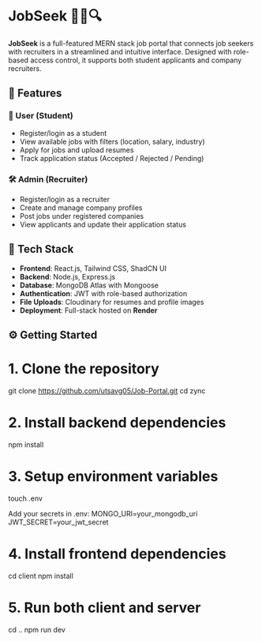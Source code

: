 # JobSeek 🧑‍💼🔍

**JobSeek** is a full-featured MERN stack job portal that connects job seekers with recruiters in a streamlined and intuitive interface. Designed with role-based access control, it supports both student applicants and company recruiters.

## 🚀 Features

### 👤 User (Student)
- Register/login as a student
- View available jobs with filters (location, salary, industry)
- Apply for jobs and upload resumes
- Track application status (Accepted / Rejected / Pending)

### 🛠️ Admin (Recruiter)
- Register/login as a recruiter
- Create and manage company profiles
- Post jobs under registered companies
- View applicants and update their application status

## 🔧 Tech Stack

- **Frontend**: React.js, Tailwind CSS, ShadCN UI
- **Backend**: Node.js, Express.js
- **Database**: MongoDB Atlas with Mongoose
- **Authentication**: JWT with role-based authorization
- **File Uploads**: Cloudinary for resumes and profile images
- **Deployment**: Full-stack hosted on **Render**

## ⚙️ Getting Started

# 1. Clone the repository
git clone https://github.com/utsavg05/Job-Portal.git
cd zync

# 2. Install backend dependencies
npm install

# 3. Setup environment variables
touch .env

Add your secrets in .env:
MONGO_URI=your_mongodb_uri
JWT_SECRET=your_jwt_secret

# 4. Install frontend dependencies
cd client
npm install

# 5. Run both client and server
cd ..
npm run dev
